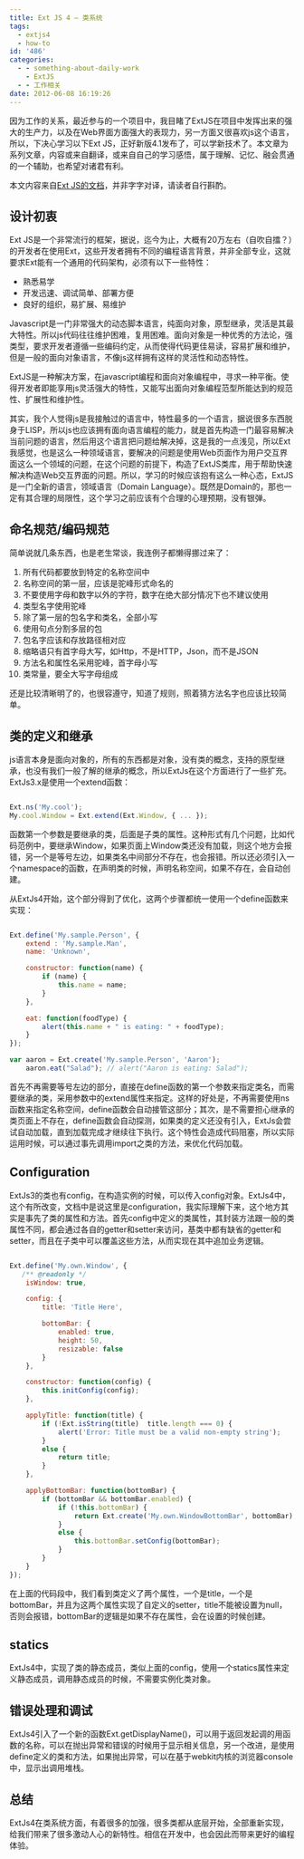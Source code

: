 ```yaml
---
title: Ext JS 4 — 类系统
tags:
  - extjs4
  - how-to
id: '486'
categories:
  - - something-about-daily-work
    - ExtJS
  - - 工作相关
date: 2012-06-08 16:19:26
---
```


因为工作的关系，最近参与的一个项目中，我目睹了ExtJS在项目中发挥出来的强大的生产力，以及在Web界面方面强大的表现力，另一方面又很喜欢js这个语言，所以，下决心学习以下Ext JS，正好新版4.1发布了，可以学新技术了。本文章为系列文章，内容或来自翻译，或来自自己的学习感悟，属于理解、记忆、融会贯通的一个辅助，也希望对诸君有利。
<!-- more -->
本文内容来自[Ext JS的文档](http://docs.sencha.com/ext-js/4-1/#!/guide/class_system "ext-js-class-system")，并非字字对译，请读者自行斟酌。

## 设计初衷

Ext JS是一个非常流行的框架，据说，迄今为止，大概有20万左右（自吹自擂？）的开发者在使用Ext，这些开发者拥有不同的编程语言背景，并非全部专业，这就要求Ext能有一个通用的代码架构，必须有以下一些特性：

*   熟悉易学
*   开发迅速、调试简单、部署方便
*   良好的组织，易扩展、易维护

Javascript是一门非常强大的动态脚本语言，纯面向对象，原型继承，灵活是其最大特性。所以js代码往往维护困难，复用困难。面向对象是一种优秀的方法论，强类型，要求开发者遵循一些编码约定，从而使得代码更佳易读，容易扩展和维护，但是一般的面向对象语言，不像js这样拥有这样的灵活性和动态特性。

ExtJS是一种解决方案，在javascript编程和面向对象编程中，寻求一种平衡。使得开发者即能享用js灵活强大的特性，又能写出面向对象编程范型所能达到的规范性、扩展性和维护性。

其实，我个人觉得js是我接触过的语言中，特性最多的一个语言，据说很多东西脱身于LISP，所以js也应该拥有面向语言编程的能力，就是首先构造一门最容易解决当前问题的语言，然后用这个语言把问题给解决掉，这是我的一点浅见，所以Ext我感觉，也是这么一种领域语言，要解决的问题是使用Web页面作为用户交互界面这么一个领域的问题，在这个问题的前提下，构造了ExtJS类库，用于帮助快速解决构造Web交互界面的问题。所以，学习的时候应该抱有这么一种心态，ExtJS是一门全新的语言，领域语言（Domain Language）。既然是Domain的，那也一定有其合理的局限性，这个学习之前应该有个合理的心理预期，没有银弹。

## 命名规范/编码规范

简单说就几条东西，也是老生常谈，我连例子都懒得挪过来了：

1.  所有代码都要放到特定的名称空间中
2.  名称空间的第一层，应该是驼峰形式命名的
3.  不要使用字母和数字以外的字符，数字在绝大部分情况下也不建议使用
4.  类型名字使用驼峰
5.  除了第一层的包名字和类名，全部小写
6.  使用句点分割多层的包
7.  包名字应该和存放路径相对应
8.  缩略语只有首字母大写，如Http，不是HTTP，Json，而不是JSON
9.  方法名和属性名采用驼峰，首字母小写
10.  类常量，要全大写字母组成

还是比较清晰明了的，也很容遵守，知道了规则，照着猜方法名字也应该比较简单。

## 类的定义和继承

js语言本身是面向对象的，所有的东西都是对象，没有类的概念，支持的原型继承，也没有我们一般了解的继承的概念，所以ExtJs在这个方面进行了一些扩充。ExtJs3.x是使用一个extend函数：

```javascript

Ext.ns('My.cool');
My.cool.Window = Ext.extend(Ext.Window, { ... });

```

函数第一个参数是要继承的类，后面是子类的属性。这种形式有几个问题，比如代码范例中，要继承Window，如果页面上Window类还没有加载，则这个地方会报错，另一个是等号左边，如果类名中间部分不存在，也会报错。所以还必须引入一个namespace的函数，在声明类的时候，声明名称空间，如果不存在，会自动创建。

从ExtJs4开始，这个部分得到了优化，这两个步骤都统一使用一个define函数来实现：

```javascript

Ext.define('My.sample.Person', {
    extend : 'My.sample.Man',
    name: 'Unknown',

    constructor: function(name) {
        if (name) {
            this.name = name;
        }
    },

    eat: function(foodType) {
        alert(this.name + " is eating: " + foodType);
    }
});

var aaron = Ext.create('My.sample.Person', 'Aaron');
    aaron.eat("Salad"); // alert("Aaron is eating: Salad");

```

首先不再需要等号左边的部分，直接在define函数的第一个参数来指定类名，而需要继承的类，采用参数中的extend属性来指定。这样的好处是，不再需要使用ns函数来指定名称空间，define函数会自动接管这部分；其次，是不需要担心继承的类页面上不存在，define函数会自动探测，如果类的定义还没有引入，ExtJs会尝试自动加载，直到加载完成才继续往下执行。这个特性会造成代码阻塞，所以实际运用时候，可以通过事先调用import之类的方法，来优化代码加载。

## Configuration

ExtJs3的类也有config，在构造实例的时候，可以传入config对象。ExtJs4中，这个有所改变，文档中是说这里是configuration，我实际理解下来，这个地方其实是事先了类的属性和方法。首先config中定义的类属性，其封装方法跟一般的类属性不同，都会通过各自的getter和setter来访问，基类中都有缺省的getter和setter，而且在子类中可以覆盖这些方法，从而实现在其中追加业务逻辑。

```javascript

Ext.define('My.own.Window', {
   /** @readonly */
    isWindow: true,

    config: {
        title: 'Title Here',

        bottomBar: {
            enabled: true,
            height: 50,
            resizable: false
        }
    },

    constructor: function(config) {
        this.initConfig(config);
    },

    applyTitle: function(title) {
        if (!Ext.isString(title)  title.length === 0) {
            alert('Error: Title must be a valid non-empty string');
        }
        else {
            return title;
        }
    },

    applyBottomBar: function(bottomBar) {
        if (bottomBar && bottomBar.enabled) {
            if (!this.bottomBar) {
                return Ext.create('My.own.WindowBottomBar', bottomBar);
            }
            else {
                this.bottomBar.setConfig(bottomBar);
            }
        }
    }
});

```

在上面的代码段中，我们看到类定义了两个属性，一个是title，一个是bottomBar，并且为这两个属性实现了自定义的setter，title不能被设置为null，否则会报错，bottomBar的逻辑是如果不存在属性，会在设置的时候创建。

## statics

ExtJs4中，实现了类的静态成员，类似上面的config，使用一个statics属性来定义静态成员，调用静态成员的时候，不需要实例化类对象。

## 错误处理和调试

ExtJs4引入了一个新的函数Ext.getDisplayName()，可以用于返回发起调的用函数的名称，可以在抛出异常和错误的时候用于显示相关信息，另一个改进，是使用define定义的类和方法，如果抛出异常，可以在基于webkit内核的浏览器console中，显示出调用堆栈。

## 总结

ExtJs4在类系统方面，有着很多的加强，很多类都从底层开始，全部重新实现，给我们带来了很多激动人心的新特性。相信在开发中，也会因此而带来更好的编程体验。
